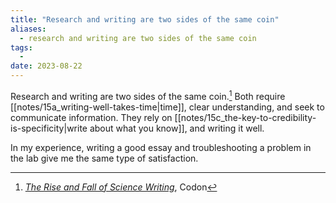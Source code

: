 ```yaml
---
title: "Research and writing are two sides of the same coin"
aliases:
  - research and writing are two sides of the same coin
tags:
  - 
date: 2023-08-22
---
```


Research and writing are two sides of the same coin.[^1] Both require [[notes/15a_writing-well-takes-time|time]], clear understanding, and seek to communicate information. They rely on [[notes/15c_the-key-to-credibility-is-specificity|write about what you know]], and writing it well.

In my experience, writing a good essay and troubleshooting a problem in the lab give me the same type of satisfaction.

[^1]: *[The Rise and Fall of Science Writing](https://www.readcodon.com/p/fall-and-rise-science-writing)*, Codon